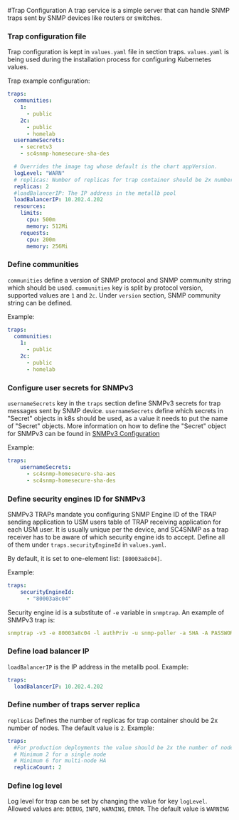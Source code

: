 #Trap Configuration
A trap service is a simple server that can handle SNMP traps sent by SNMP devices like routers or switches.   

### Trap configuration file

Trap configuration is kept in `values.yaml` file in section traps.
`values.yaml` is being used during the installation process for configuring Kubernetes values.

Trap example configuration:
```yaml
traps:
  communities:
    1:
      - public 
    2c:
      - public
      - homelab
  usernameSecrets:
    - secretv3
    - sc4snmp-homesecure-sha-des

  # Overrides the image tag whose default is the chart appVersion.
  logLevel: "WARN"
  # replicas: Number of replicas for trap container should be 2x number of nodes
  replicas: 2
  #loadBalancerIP: The IP address in the metallb pool
  loadBalancerIP: 10.202.4.202
  resources: 
    limits:
      cpu: 500m
      memory: 512Mi
    requests:
      cpu: 200m
      memory: 256Mi  
```

### Define communities 
`communities` define a version of SNMP protocol and SNMP community string which should be used. 
`communities` key is split by protocol version, supported values are `1` and `2c`. Under `version` section, SNMP community string can be defined. 

Example: 
```yaml
traps:
  communities:
    1:
      - public 
    2c:
      - public
      - homelab
```

### Configure user secrets for SNMPv3 
`usernameSecrets` key in the `traps` section define SNMPv3 secrets for trap messages sent by SNMP device. `usernameSecrets` define which secrets 
in "Secret" objects in k8s should be used, as a value it needs to put the name of "Secret" objects. 
More information on how to define the "Secret" object for SNMPv3 can be found in [SNMPv3 Configuration](snmpv3-configuration.md)

Example:
```yaml
traps:
    usernameSecrets:
      - sc4snmp-homesecure-sha-aes
      - sc4snmp-homesecure-sha-des
```   

### Define security engines ID for SNMPv3

SNMPv3 TRAPs mandate you configuring SNMP Engine ID of the TRAP sending application to USM users table of TRAP receiving 
application for each USM user. It is usually unique per the device, and SC4SNMP as a trap receiver has to be aware of 
which security engine ids to accept. Define all of them under `traps.securityEngineId` in `values.yaml`.

By default, it is set to one-element list: `[80003a8c04]`. 

Example:
```yaml
traps:
    securityEngineId: 
      - "80003a8c04"
```

Security engine id is a substitute of `-e` variable in `snmptrap`.
An example of SNMPv3 trap is:

```yaml
snmptrap -v3 -e 80003a8c04 -l authPriv -u snmp-poller -a SHA -A PASSWORD1 -x AES -X PASSWORD1 10.202.13.233 '' 1.3.6.1.2.1.2.2.1.1.1
```

### Define load balancer IP

`loadBalancerIP` is the IP address in the metallb pool. 
Example:

```yaml
traps:
  loadBalancerIP: 10.202.4.202
```

### Define number of traps server replica
`replicas` Defines the number of replicas for trap container should be 2x number of nodes. The default value is `2`. 
Example:
```yaml
traps:
  #For production deployments the value should be 2x the number of nodes
  # Minimum 2 for a single node
  # Minimum 6 for multi-node HA
  replicaCount: 2
```

### Define log level
Log level for trap can be set by changing the value for key `logLevel`. Allowed values are: `DEBUG`, `INFO`, `WARNING`, `ERROR`. 
The default value is `WARNING`